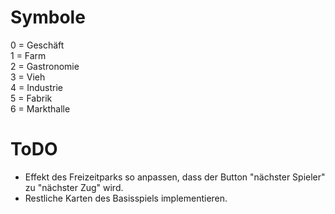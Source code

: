# Symbole  
0 = Geschäft  
1 = Farm  
2 = Gastronomie  
3 = Vieh  
4 = Industrie  
5 = Fabrik  
6 = Markthalle

# ToDO
- Effekt des Freizeitparks so anpassen, dass der Button "nächster Spieler" zu "nächster Zug" wird.  
- Restliche Karten des Basisspiels implementieren.   
